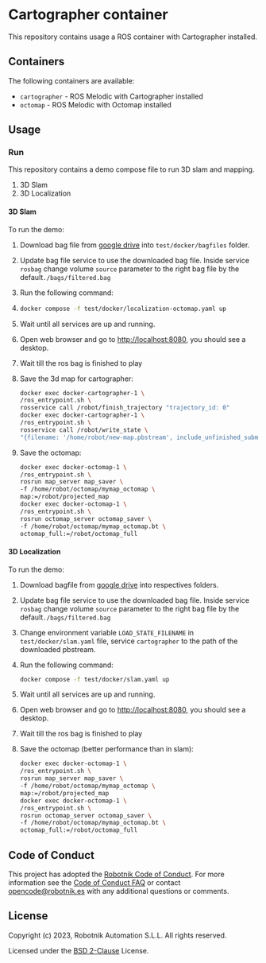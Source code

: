 # Cartographer container

This repository contains usage a ROS container with Cartographer installed.

## Containers

The following containers are available:

* `cartographer` - ROS Melodic with Cartographer installed
* `octomap` - ROS Melodic with Octomap installed

## Usage

### Run

This repository contains a demo compose file to run 3D slam and mapping.

1. 3D Slam
2. 3D Localization

#### 3D Slam

To run the demo:

1. Download bag file from [google drive](https://drive.google.com/drive/folders/1_RNQyp2eXQUuRVr_x7F_oRjfgFA6VsNA?usp=share_link) into `test/docker/bagfiles` folder.

2. Update bag file service to use the downloaded bag file. Inside service `rosbag` change volume `source` parameter  to the right  bag file by the default`./bags/filtered.bag` 

3. Run the following command:

4. ```bash
   docker compose -f test/docker/localization-octomap.yaml up
   ```

5. Wait until all services are up and running.

6. Open web browser and go to [http://localhost:8080](http://127.0.0.1:8080), you should see a desktop.

7. Wait till the ros bag is finished to play

8. Save the 3d map for cartographer:
   
   ```bash
   docker exec docker-cartographer-1 \
   /ros_entrypoint.sh \
   rosservice call /robot/finish_trajectory "trajectory_id: 0"
   docker exec docker-cartographer-1 \
   /ros_entrypoint.sh \
   rosservice call /robot/write_state \
   "{filename: '/home/robot/new-map.pbstream', include_unfinished_submaps: true}"
   ```

9. Save the octomap:
   
   ```bash
   docker exec docker-octomap-1 \
   /ros_entrypoint.sh \
   rosrun map_server map_saver \
   -f /home/robot/octomap/mymap_octomap \
   map:=/robot/projected_map
   docker exec docker-octomap-1 \
   /ros_entrypoint.sh \
   rosrun octomap_server octomap_saver \
   -f /home/robot/octomap/mymap_octomap.bt \
   octomap_full:=/robot/octomap_full
   ```

#### 3D Localization

To run the demo:

1. Download bagfile from [google drive](https://drive.google.com/file/d/1SAOnLN9dUt3Se3pcwkREC29W8kW2GZPU/view?usp=sharing) into respectives folders.

2. Update bag file service to use the downloaded bag file. Inside service `rosbag` change volume `source` parameter to the right bag file by the default`./bags/filtered.bag`

3. Change environment variable `LOAD_STATE_FILENAME` in `test/docker/slam.yaml` file, service `cartographer` to the path of the downloaded pbstream.

4. Run the following command:
   
   ```bash
   docker compose -f test/docker/slam.yaml up
   ```

5. Wait until all services are up and running.

6. Open web browser and go to [http://localhost:8080](http://127.0.0.1:8080), you should see a desktop.

7. Wait till the ros bag is finished to play

8. Save the octomap (better performance than in slam):
   
   ```bash
   docker exec docker-octomap-1 \
   /ros_entrypoint.sh \
   rosrun map_server map_saver \
   -f /home/robot/octomap/mymap_octomap \
   map:=/robot/projected_map
   docker exec docker-octomap-1 \
   /ros_entrypoint.sh \
   rosrun octomap_server octomap_saver \
   -f /home/robot/octomap/mymap_octomap.bt \
   octomap_full:=/robot/octomap_full
   ```

## Code of Conduct

This project has adopted the [Robotnik Code of Conduct](https://to.do/code_of_conduct_faq). For more information see the [Code of Conduct FAQ](https://to.do/code_of_conduct_faq) or contact [opencode@robotnik.es](opencode@robotnik.es) with any additional questions or comments.

## License

Copyright (c) 2023, Robotnik Automation S.L.L. All rights reserved.

Licensed under the [BSD 2-Clause](./LICENSE) License.